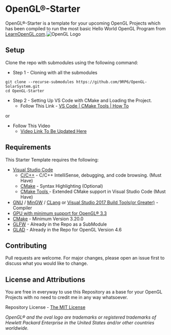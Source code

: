 # OpenGL®-Starter
OpenGL®-Starter is a template for your upcoming OpenGL Projects which has been compiled to run the most basic Hello World OpenGL Program from  [LearnOpenGL.com](https://learnopengl.com/).![OpenGL Logo](https://www.khronos.org/assets/images/api_logos/opengl.svg)

## Setup
Clone the repo with submodules using the following command:

* Step 1  - Cloning with all the submodules
```
git clone --recurse-submodules https://github.com/9RP6/OpenGL-SolarSystem.git
cd OpenGL-Starter
```
* Step 2 - Setting Up VS Code with CMake and Loading the Project.
	* Follow This Link - [VS Code | CMake Tools | How To](https://github.com/microsoft/vscode-cmake-tools/blob/main/docs/how-to.md#build-a-project)

or

 * Follow This Video
	 * [Video Link To Be Updated Here]()

## Requirements
This Starter Template requires the following:

 - [Visual Studio Code](https://code.visualstudio.com/)
	 - [C/C++](https://marketplace.visualstudio.com/items?itemName=ms-vscode.cpptools) - C/C++ IntelliSense, debugging, and code browsing. (Must Have)
	 - [CMake](https://marketplace.visualstudio.com/items?itemName=twxs.cmake) - Syntax Highlighting  (Optional)
	 - [CMake Tools ](https://marketplace.visualstudio.com/items?itemName=ms-vscode.cmake-tools) - Extended CMake support in Visual Studio Code (Must Have)
 - [GNU](https://gcc.gnu.org/) / [MinGW](https://www.mingw-w64.org/) / [CLang](https://clang.llvm.org/) or [Visual Studio 2017 Build Tools(or Greater)](https://visualstudio.microsoft.com/downloads/?q=build%20tools) - Compiler
 - [GPU with minimum support for OpenGL® 3.3](https://support.pix4d.com/hc/en-us/articles/203876689-How-to-verify-the-supported-OpenGL-versions-of-the-graphics-card)
 - [CMake](https://cmake.org/) - Minimum Version 3.20.0
 - [GLFW](https://www.glfw.org/) - Already in the Repo as a SubModule
 - [GLAD](https://glad.dav1d.de/) - Already in the Repo for OpenGL Version 4.6

## Contributing
Pull requests are welcome. For major changes, please open an issue first to discuss what you would like to change.

## License and Attributions
You are free in everyway to use this Repository as a base for your OpenGL Projects with no need to credit me in any way whatsoever.

Repository License - [The MIT License](https://github.com/kushagra10025/OpenGL-Starter/blob/main/LICENSE)

_OpenGL® and the oval logo are trademarks or registered trademarks of Hewlett Packard Enterprise in the United States and/or other countries worldwide._
